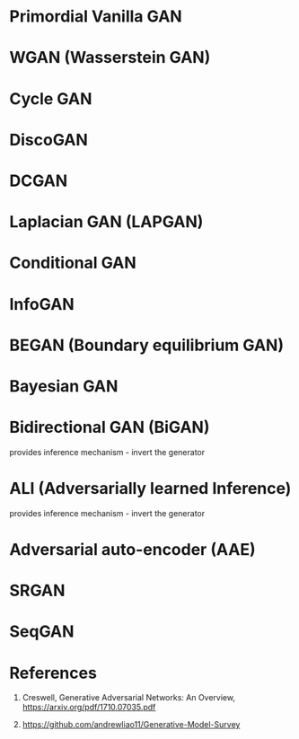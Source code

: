 
# Primordial Vanilla GAN

# WGAN (Wasserstein GAN)

# Cycle GAN

# DiscoGAN

# DCGAN

# Laplacian GAN (LAPGAN)

# Conditional GAN

# InfoGAN

# BEGAN (Boundary equilibrium GAN)

# Bayesian GAN

# Bidirectional GAN  (BiGAN)

provides inference mechanism - invert the generator

# ALI (Adversarially learned Inference)

provides inference mechanism - invert the generator

# Adversarial auto-encoder (AAE)

# SRGAN

# SeqGAN


# References

1. Creswell, Generative Adversarial Networks: An Overview, https://arxiv.org/pdf/1710.07035.pdf


2. https://github.com/andrewliao11/Generative-Model-Survey

